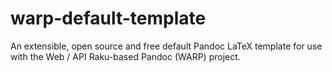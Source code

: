# warp-default-template
An extensible, open source and free default Pandoc LaTeX template for use with the Web / API Raku-based Pandoc (WARP) project.
